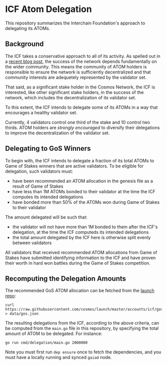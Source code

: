 # ICF Atom Delegation

This repository summarizes the Interchain Foundation's approach to delegating
its ATOMs.

## Background

The ICF takes a conservative approach to all of its activity.
As spelled out in a [recent blog
post](https://blog.cosmos.network/open-decentralized-networks-87e6097536a3), 
the success of the network depends
fundamentally on the wider community. This means the community of ATOM holders
is responsible to ensure the network is sufficiently decentralized and that
community interests are adequetely represented by the validator set.

That said, as a significant stake holder in the Cosmos Network, the ICF is
interested, like other significant stake holders, in the success of the network,
which includes the decentralization of its validator set.

To this extent, the ICF intends to delegate some of its ATOMs in a way that
encourages a healthy validator set.

Currently, 4 validators control one third of the stake and 10 control two
thirds. ATOM holders are *strongly encouraged* to diversify their delegations to
improve the decentralization of the validator set.

## Delegating to GoS Winners

To begin with, the ICF intends to delegate a fraction of its total ATOMs to Game
of Stakes winners that are active validators. To be eligible for delegation,
such validators must:

- have been recommended an ATOM allocation in the genesis file as a result of
  Game of Stakes
- have less than 1M ATOMs bonded to their validator at the time the ICF computes
  its intended delegations
- have bonded more than 50% of the ATOMs won during Game of Stakes to their
  validator

The amount delegated will be such that:

- the validator will not have more than 1M bonded to them after the ICF's
  delegation, at the time the ICF computeds its intended delegations
- the total amount delegated by the ICF here is otherwise split evenly between validators

All validators that received recommended ATOM allocations from Game of Stakes have submitted identifying
information to the ICF and have proven their worth in hard won battles during
the Game of Stakes competition.

## Recomputing the Delegation Amounts

The recommended GoS ATOM allocation can be fetched from the [launch
repo](https://github.com/cosmos/launch):

```
curl https://raw.githubusercontent.com/cosmos/launch/master/accounts/icf/gos.json > data/gos.json
```

The resulting delegations from the ICF, according to the above criteria, can be
computed from the `main.go` file in this repository, by specifying the total
amount of ATOM to be delegated. For instance:


```
go run cmd/delegation/main.go 2000000
```

Note you must first run `dep ensure` once to fetch the dependencies, and you
must have a locally running and synced `gaiad` node.
